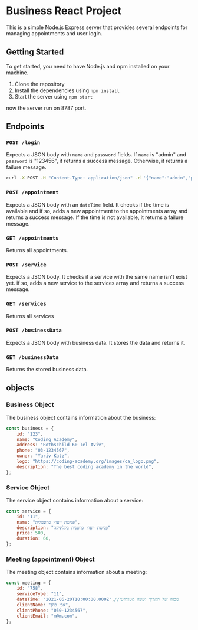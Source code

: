 # Business React Project

This is a simple Node.js Express server that provides several endpoints for managing appointments and user login.

## Getting Started

To get started, you need to have Node.js and npm installed on your machine.

1. Clone the repository
2. Install the dependencies using `npm install`
3. Start the server using `npm start`

now the server run on 8787 port.

## Endpoints

### `POST /login`

Expects a JSON body with `name` and `password` fields. If `name` is "admin" and `password` is "123456", it returns a success message. Otherwise, it returns a failure message.


```bash
curl -X POST -H "Content-Type: application/json" -d '{"name":"admin","password":"123456"}' http://localhost:8787/login
```

### `POST /appointment`

Expects a JSON body with an `dateTime` field. It checks if the time is available and if so, adds a new appointment to the appointments array and returns a success message. If the time is not available, it returns a failure message.

### `GET /appointments`

Returns all appointments.

### `POST /service`

Expects a JSON body. It checks if a service with the same name isn't exist yet. if so, adds a new service to the services array and returns a success message. 

### `GET /services`

Returns all services

### `POST /businessData`

Expects a JSON body with business data. It stores the data and returns it.

### `GET /businessData`

Returns the stored business data.

## objects

### Business Object

The business object contains information about the business:

```javascript
const business = {
    id: "123",
    name: "Coding Academy",
    address: "Rothschild 60 Tel Aviv",
    phone: "03-1234567",
    owner: "Yariv Katz",
    logo: "https://coding-academy.org/images/ca_logo.png",
    description: "The best coding academy in the world",
};
```
### Service Object

The service object contains information about a service:

```javascript
const service = {
    id: "11",
    name: "פגישת ייעוץ פרונטלית",
    description: "פגישת ייעוץ פרטנית בקליניקה"
    price: 500,
    duration: 60,
};
```

### Meeting (appointment) Object

The meeting object contains information about a meeting:

```javascript
const meeting = {
    id: "758",
    serviceType: "11",
    dateTime: "2021-06-20T10:00:00.000Z",//מבנה של תאריך ושעה סטנדרטי
    clientName: "אבי כהן",
    clientPhone: "050-1234567",
    clientEmail: "m@m.com",
};
```